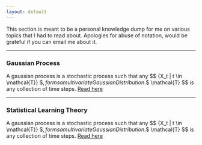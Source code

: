 ```yaml
---
layout: default
---
```


This section is meant to be a personal knowledge dump for me on various topics that I had to read about. Apologies for abuse of notation, would be grateful if you can email me about it.

-------------
### Gaussian Process

A gaussian process is a stochastic process such that any \$$ {X_t \| t \in \mathcal{T}} $$, forms a multivariate Gaussian Distribution. \$$ \mathcal{T} $$ is any collection of time steps. [Read here](self-notes/gaussian_process.md)

-------------
### Statistical Learning Theory

A gaussian process is a stochastic process such that any \$$ {X_t \| t \in \mathcal{T}} $$, forms a multivariate Gaussian Distribution. \$$ \mathcal{T} $$ is any collection of time steps. [Read here](self-notes/sl_theory.md)